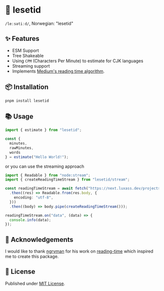 # 📖 lesetid

`/leːsətiːd/`, Norwegian: "lesetid"

## ✨ Features

- ESM Support
- Tree Shakeable
- Using `CPM` (Characters Per Minute) to estimate for CJK languages
- Streaming support
- Implements [Medium's reading time algorithm](https://help.medium.com/hc/en-us/articles/214991667-Read-time).

## 📦 Installation

```sh
pnpm install lesetid
```

## 📚 Usage

```ts
import { estimate } from "lesetid";

const {
  minutes,
  rawMinutes,
  words
} = estimate("Hello World!");
```

or you can use the streaming approach

```ts
import { Readable } from "node:stream";
import { createReadingTimeStream } from "lesetid/stream";

const readingTimeStream = await fetch("https://next.luxass.dev/projects/eslint-config/raw")
  .then((res) => Readable.from(res.body, {
    encoding: "utf-8",
  }))
  .then((body) => body.pipe(createReadingTimeStream()));

readingTimeStream.on("data", (data) => {
  console.info(data);
});
```

## 🙌 Acknowledgements
I would like to thank [ngryman](https://github.com/ngryman) for his work on [reading-time](https://github.com/ngryman/reading-time) which inspired me to create this package.

## 📄 License

Published under [MIT License](./LICENSE).

